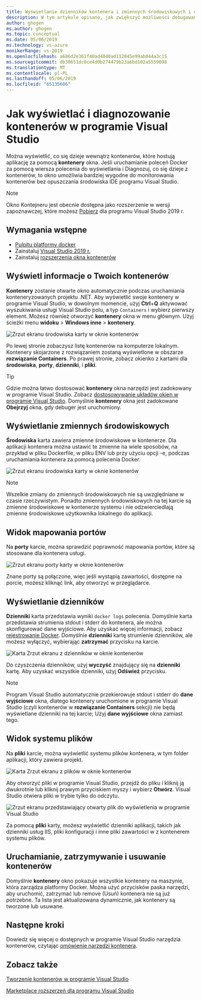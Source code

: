 ```yaml
---
title: Wyświetlanie dzienników kontenera i zmiennych środowiskowych i dostęp do systemu plików.
description: W tym artykule opisano, jak zwiększyć możliwości debugowanie i diagnozowanie aplikacji opartych na kontenerach w programie Visual Studio za pomocą okna narzędzi, aby zobaczyć, co się dzieje w kontenerach hostujących aplikację.
author: ghogen
ms.author: ghogen
ms.topic: conceptual
ms.date: 05/06/2019
ms.technology: vs-azure
monikerRange: vs-2019
ms.openlocfilehash: a686d2e361f40ad4040ad112845e99ab844a3c15
ms.sourcegitcommit: db30651dc0ce4d0b274479b23a6bd102a5559098
ms.translationtype: MT
ms.contentlocale: pl-PL
ms.lasthandoff: 05/06/2019
ms.locfileid: "65135606"
---
```

# <a name="how-to-view-and-diagnose-containers-in-visual-studio"></a>Jak wyświetlać i diagnozowanie kontenerów w programie Visual Studio

Można wyświetlić, co się dzieje wewnątrz kontenerów, które hostują aplikację za pomocą **kontenery** okna. Jeśli uruchamianie poleceń Docker za pomocą wiersza polecenia do wyświetlania i Diagnozuj, co się dzieje z kontenerów, to okno umożliwia bardziej wygodne do monitorowania kontenerów bez opuszczania środowiska IDE programu Visual Studio.

> [!NOTE]
> Okno Kontejneru jest obecnie dostępna jako rozszerzenie w wersji zapoznawczej, które możesz [Pobierz](https://aka.ms/vscontainerspreview) dla programu Visual Studio 2019 r.

## <a name="prerequisites"></a>Wymagania wstępne

- [Pulpitu platformy docker](https://hub.docker.com/editions/community/docker-ce-desktop-windows)
- Zainstaluj [Visual Studio 2019 r.](https://visualstudio.microsoft.com/downloads/?utm_medium=microsoft&utm_source=docs.microsoft.com&utm_campaign=inline+link&utm_content=download+vs2019)
- Zainstaluj [rozszerzenia okna kontenerów](https://aka.ms/vscontainerspreview)

## <a name="view-information-about-your-containers"></a>Wyświetl informacje o Twoich kontenerów

**Kontenery** zostanie otwarte okno automatycznie podczas uruchamiania konteneryzowanych projektu .NET. Aby wyświetlić swoje kontenery w programie Visual Studio, w dowolnym momencie, użyj **Ctrl**+**Q** aktywować wyszukiwania usługi Visual Studio polu, a typ `Containers` i wybierz pierwszy element. Możesz również otworzyć **kontenery** okna w menu głównym. Użyj ścieżki menu **widoku** > **Windows inne** > **kontenery**.  

![Zrzut ekranu środowiska karty w oknie kontenerów](media/view-and-diagnose-containers/container-window.png)

Po lewej stronie zobaczysz listę kontenerów na komputerze lokalnym. Kontenery skojarzone z rozwiązaniem zostaną wyświetlone w obszarze **rozwiązanie Containers**. Po prawej stronie, zobacz okienko z kartami dla **środowiska**, **porty**, **dzienniki**, i **pliki**.

> [!TIP]
> Gdzie można łatwo dostosować **kontenery** okna narzędzi jest zadokowany w programie Visual Studio. Zobacz [dostosowywanie układów okien w programie Visual Studio](/visualstudio/ide/customizing-window-layouts-in-visual-studio). Domyślnie **kontenery** okna jest zadokowane **Obejrzyj** okna, gdy debuger jest uruchomiony.

## <a name="view-environment-variables"></a>Wyświetlanie zmiennych środowiskowych

**Środowiska** karta zawiera zmienne środowiskowe w kontenerze. Dla aplikacji kontenera można ustawić te zmienne na wiele sposobów, na przykład w pliku Dockerfile, w pliku ENV lub przy użyciu opcji -e, podczas uruchamiania kontenera za pomocą polecenia Docker.

![Zrzut ekranu środowiska karty w oknie kontenerów](media/view-and-diagnose-containers/container-environment-vars.png)

> [!NOTE]
> Wszelkie zmiany do zmiennych środowiskowych nie są uwzględniane w czasie rzeczywistym. Ponadto zmiennych środowiskowych na tej karcie są zmienne środowiskowe w kontenerze systemu i nie odzwierciedlają zmienne środowiskowe użytkownika lokalnego do aplikacji.

## <a name="view-port-mappings"></a>Widok mapowania portów

Na **porty** karcie, można sprawdzić poprawność mapowania portów, które są stosowane dla kontenera usługi.

![Zrzut ekranu porty karty w oknie kontenerów](media/view-and-diagnose-containers/container-ports.png)

Znane porty są połączone, więc jeśli wystąpią zawartości, dostępne na porcie, możesz kliknąć link, aby otworzyć w przeglądarce.

## <a name="view-logs"></a>Wyświetlanie dzienników

**Dzienniki** karta przedstawia wyniki `docker logs` polecenia. Domyślnie karta przedstawia strumienia stdout i stderr do kontenera, ale można skonfigurować dane wyjściowe. Aby uzyskać więcej informacji, zobacz [rejestrowanie Docker](https://docs.docker.com/config/containers/logging/).  Domyślnie **dzienniki** kartę strumienie dzienników, ale możesz wyłączyć, wybierając **zatrzymać** przycisku na karcie.

![Karta Zrzut ekranu z dzienników w oknie kontenerów](media/view-and-diagnose-containers/containers-logs.jpg)

Do czyszczenia dzienników, użyj **wyczyść** znajdujący się na **dzienniki** kartę.  Aby uzyskać wszystkie dzienniki, użyj **Odśwież** przycisku.

> [!NOTE]
> Program Visual Studio automatycznie przekierowuje stdout i stderr do **dane wyjściowe** okna, dlatego kontenery uruchomione w programie Visual Studio (czyli kontenerów w **rozwiązanie Containers** sekcji) nie będą wyświetlane dzienniki na tej karcie; Użyj **dane wyjściowe** okna zamiast tego.

## <a name="view-the-filesystem"></a>Widok systemu plików

Na **pliki** karcie, można wyświetlić systemu plików kontenera, w tym folder aplikacji, który zawiera projekt.

![Karta Zrzut ekranu z plików w oknie kontenerów](media/view-and-diagnose-containers/container-filesystem.png)

Aby otworzyć pliki w programie Visual Studio, przejdź do pliku i kliknij ją dwukrotnie lub kliknij prawym przyciskiem myszy i wybierz **Otwórz**. Visual Studio otwiera pliki w trybie tylko do odczytu.

![Zrzut ekranu przedstawiający otwarty plik do wyświetlenia w programie Visual Studio](media/view-and-diagnose-containers/container-file-open.png)

Za pomocą **pliki** karty, możesz wyświetlić dzienniki aplikacji, takich jak dzienniki usług IIS, pliki konfiguracji i inne pliki zawartości w z kontenerem systemu plików.

## <a name="start-stop-and-remove-containers"></a>Uruchamianie, zatrzymywanie i usuwanie kontenerów

Domyślnie **kontenery** okno pokazuje wszystkie kontenery na maszynie, która zarządza platformy Docker. Można użyć przycisków paska narzędzi, aby uruchomić, zatrzymać lub remove (Usuń) kontenera nie są już potrzebne.  Ta lista jest aktualizowana dynamicznie, jak kontenery są tworzone lub usuwane.

## <a name="next-steps"></a>Następne kroki

Dowiedz się więcej o dostępnych w programie Visual Studio narzędzia kontenerów, czytając [omówienie narzędzi kontenera](overview.md).

## <a name="see-also"></a>Zobacz także

[Tworzenie kontenerów w programie Visual Studio](/visualstudio/containers)

[Marketplace rozszerzeń dla programu Visual Studio](https://marketplace.visualstudio.com/)
